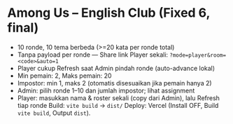 # Among Us – English Club (Fixed 6, final)
- 10 ronde, 10 tema berbeda (>=20 kata per ronde total)
- Tanpa payload per ronde — Share link Player sekali: `?mode=player&room=<code>&auto=1`
- Player cukup Refresh saat Admin pindah ronde (auto-advance lokal)
- Min pemain: 2, Maks pemain: 20
- Impostor: min 1, maks 2 (otomatis disesuaikan jika pemain hanya 2)
- Admin: pilih ronde 1–10 dan jumlah impostor; lihat assignment
- Player: masukkan nama & roster sekali (copy dari Admin), lalu Refresh tiap ronde
Build: `vite build` → `dist/`
Deploy: Vercel (Install OFF, Build `vite build`, Output `dist`).
